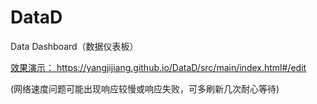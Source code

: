 # DataD
Data Dashboard（数据仪表板）

<a href=" https://yangjijiang.github.io/DataD/src/main/index.html#/edit">效果演示： https://yangjijiang.github.io/DataD/src/main/index.html#/edit</a>

(网络速度问题可能出现响应较慢或响应失败，可多刷新几次耐心等待)